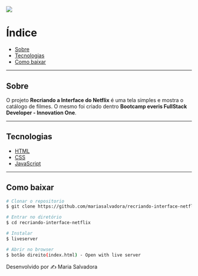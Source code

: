 # 
#

<h1>
  <img src="https://ik.imagekit.io/avgkmgrxgx/visao_78m1FcrFj.png">
</h1>

# Índice
- [Sobre](#sobre)
- [Tecnologias](#tecnologias)
- [Como baixar](#como-baixar)

---
## Sobre
O projeto **Recriando a Interface do Netflix** é uma tela simples e mostra o catálogo de filmes. O mesmo foi criado dentro **Bootcamp everis FullStack Developer - Innovation One**.

---

## Tecnologias
 - [HTML](https://developer.mozilla.org/pt-BR/docs/Web/HTML)
 - [CSS](https://developer.mozilla.org/pt-BR/docs/Web/CSS)
 - [JavaScript](https://developer.mozilla.org/pt-BR/docs/Web/javascript)
---
 ## Como baixar

 ```bash
 # Clonar o repositorio
 $ git clone https://github.com/mariasalvadora/recriando-interface-netflix.git

 # Entrar no diretório
 $ cd recriando-interface-netflix

 # Instalar
 $ liveserver 

 # Abrir no browser
 $ botão direito(index.html) - Open with live server

```
Desenvolvido por ✍️ Maria Salvadora